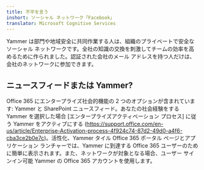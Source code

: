 ```yaml
---
title: 不平を言う
inshort: ソーシャル ネットワーク「Facebook」
translator: Microsoft Cognitive Services
---
```


Yammer は部門や地域安全に共同作業する人は、組織のプライベートで安全なソーシャル ネットワークです。全社の知識の交換を刺激してチームの効率を高めるために作られました。認証された会社のメール アドレスを持つ人だけは、会社のネットワークに参加できます。

## ニュースフィードまたは Yammer?
Office 365 にエンタープライズ社会的機能の 2 つのオプションが含まれています: Yammer と SharePoint ニュースフィード。あなたの社会経験をする Yammer を選択した場合 [エンタープライズアクティベーション プロセス] に従う Yammer をアクティブにする (https://support.office.com/en-us/article/Enterprise-Activation-process-4f924c74-87d2-49d0-a4f6-cba3ce2b0e7c)。活性化、Yammer タイル Office 365 ポータル ページとアプリケーション ランチャーでは、Yammer に到達する Office 365 ユーザーのために簡単に表示されます。また、ネットワークが対象となる場合、ユーザー サインイン可能 Yammer の Office 365 アカウントを使用します。



